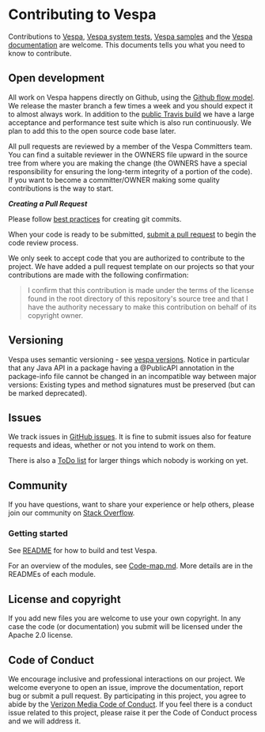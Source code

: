 # Contributing to Vespa
Contributions to [Vespa](http://github.com/vespa-engine/vespa),
[Vespa system tests](http://github.com/vespa-engine/system-test),
[Vespa samples](https://github.com/vespa-engine/sample-apps)
and the [Vespa documentation](http://github.com/vespa-engine/documentation) are welcome.
This documents tells you what you need to know to contribute.

## Open development
All work on Vespa happens directly on Github,
using the [Github flow model](https://guides.github.com/introduction/flow/).
We release the master branch a few times a week and you should expect it to almost always work.
In addition to the [public Travis build](https://travis-ci.org/vespa-engine/vespa) 
we have a large acceptance and performance test suite which
is also run continuously. We plan to add this to the open source code base later.

All pull requests are reviewed by a member of the Vespa Committers team.
You can find a suitable reviewer in the OWNERS file upward in the source tree from
where you are making the change (the OWNERS have a special responsibility for
ensuring the long-term integrity of a portion of the code).
If you want to become a committer/OWNER making some quality contributions is the way to start.


***Creating a Pull Request***

Please follow [best practices](https://github.com/trein/dev-best-practices/wiki/Git-Commit-Best-Practices) for creating git commits.

When your code is ready to be submitted,
[submit a pull request](https://help.github.com/articles/creating-a-pull-request/) to begin the code review process.

We only seek to accept code that you are authorized to contribute to the project.
We have added a pull request template on our projects
so that your contributions are made with the following confirmation:

> I confirm that this contribution is made under the terms of the license
> found in the root directory of this repository's source tree
> and that I have the authority necessary to make this contribution on behalf of its copyright owner.

## Versioning
Vespa uses semantic versioning - see
[vespa versions](http://docs.vespa.ai/documentation/vespa-versions.html).
Notice in particular that any Java API in a package having a @PublicAPI
annotation in the package-info file cannot be changed in an incompatible way
between major versions: Existing types and method signatures must be preserved
(but can be marked deprecated).

## Issues
We track issues in [GitHub issues](https://github.com/vespa-engine/vespa/issues).
It is fine to submit issues also for feature requests and ideas, whether or not you intend to work on them.

There is also a [ToDo list](https://github.com/vespa-engine/vespa/blob/master/TODO.md)
for larger things which nobody is working on yet.

## Community
If you have questions, want to share your experience or help others,
please join our community on [Stack Overflow](http://stackoverflow.com/questions/tagged/vespa).

### Getting started
See [README](https://github.com/vespa-engine/vespa/blob/master/README.md) for how to build and test Vespa.

For an overview of the modules, see [Code-map.md](https://github.com/vespa-engine/vespa/blob/master/Code-map.md).
More details are in the READMEs of each module.

## License and copyright
If you add new files you are welcome to use your own copyright.
In any case the code (or documentation) you submit will be licensed
under the Apache 2.0 license.

## Code of Conduct
We encourage inclusive and professional interactions on our project.
We welcome everyone to open an issue, improve the documentation, report bug or submit a pull request.
By participating in this project, you agree to abide by the [Verizon Media Code of Conduct](Code-of-Conduct.md).
If you feel there is a conduct issue related to this project,
please raise it per the Code of Conduct process and we will address it.
